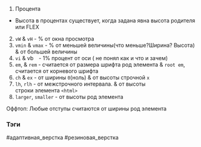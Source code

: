
1. Процента
- Высота в процентах существует, когда задана явна высота родителя или FLEX

2. `vW` & `vH` - % от окна просмотра
3. `vmin` & `vmax` - % от меньшей величины(что меньше?Ширина? Высота) & от большей величины
4. `vi` & vb`  `- 1% процент от оси ( не понял как и что и зачем)
5. `em`, & `rem` - считается от размера шрифта род элемента & `root em`, считается от корневого шрифта
6. `ch` & `ex` - от ширины `0`(ноль) & от высоты строчной `x`
7.  `lh`, `rlh` - от межстрочного интервала. & от высоты строки элемента `<html>`
8. `larger`, `smaller` - от высоты род элемента







Оффтоп: Любые отступы считаются от ширины род элемента



### Тэги
#адаптивная_верстка #резиновая_верстка